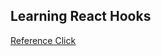 ## Learning React Hooks

[Reference Click](https://devahoy.com/blog/2018/11/introduction-to-react-hooks/)
